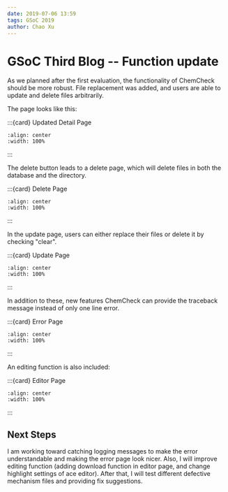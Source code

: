 ```yaml
---
date: 2019-07-06 13:59
tags: GSoC 2019
author: Chao Xu
---
```


# GSoC Third Blog -- Function update

As we planned after the first evaluation, the functionality of ChemCheck should be more robust. File replacement was added, and users are able to
update and delete files arbitrarily.

The page looks like this:

:::{card} Updated Detail Page
```{image} /_static/images/GSoC_2019_images/detail_page2.png
:align: center
:width: 100%
```
:::

The delete button leads to a delete page, which will delete files in both the database and the directory.

:::{card} Delete Page
```{image} /_static/images/GSoC_2019_images/delete_page.png
:align: center
:width: 100%
```
:::

In the update page, users can either replace their files or delete it by checking "clear". 

:::{card} Update Page
```{image} /_static/images/GSoC_2019_images/update_page.png
:align: center
:width: 100%
```
:::

In addition to these, new features ChemCheck can provide the traceback message instead of only one line error.

:::{card} Error Page
```{image} /_static/images/GSoC_2019_images/error_page.png
:align: center
:width: 100%
```
:::

An editing function is also included:

:::{card} Editor Page
```{image} /_static/images/GSoC_2019_images/ace_editor.png
:align: center
:width: 100%
```
:::

## Next Steps

I am working toward catching logging messages to make the error understandable and
making the error page look nicer. Also, I will improve editing function (adding download
function in editor page, and change highlight settings of ace editor).  After that, I
will test different defective mechanism files and providing fix suggestions.
